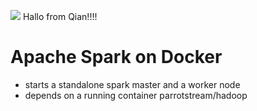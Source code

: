 <img src="https://readthedocs.org/projects/samuroi/badge/?version=latest"> Hallo from Qian!!!!

Apache Spark on Docker
==========

- starts a standalone spark master and a worker node
- depends on a running container parrotstream/hadoop
<div style="page-break-after: always;"></div>

